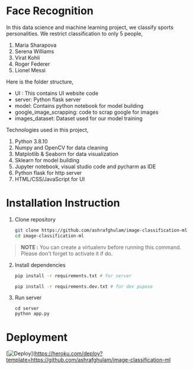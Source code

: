 # Face Recognition

In this data science and machine learning project, we classify sports personalities. We restrict classification to only 5 people,
1) Maria Sharapova
2) Serena Williams
3) Virat Kohli
4) Roger Federer
5) Lionel Messi

Here is the folder structure,
* UI : This contains UI website code 
* server: Python flask server
* model: Contains python notebook for model building
* google_image_scrapping: code to scrap google for images
* images_dataset: Dataset used for our model training

Technologies used in this project,
1. Python 3.8.10
2. Numpy and OpenCV for data cleaning
3. Matplotlib & Seaborn for data visualization
4. Sklearn for model building
5. Jupyter notebook, visual studio code and pycharm as IDE
6. Python flask for http server
7. HTML/CSS/JavaScript for UI

# Installation Instruction

1. Clone repository
   ```bash
   git clone https://github.com/ashrafghulam/image-classification-ml
   cd image-classification-ml
   ```

> **NOTE :** You can create a virtualenv before running this command. Please don't forget to activate it if do.

2. Install dependencies
   ```bash
   pip install -r requirements.txt # for server

   pip install -r requirements.dev.txt # for dev pupose
   ```
3. Run server
   ```
   cd server
   python app.py
   ```

# Deployment

[![Deploy](https://www.herokucdn.com/deploy/button.svg)](https://heroku.com/deploy?template=https://github.com/ashrafghulam/image-classification-ml

